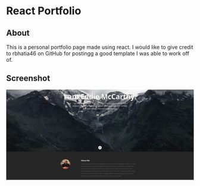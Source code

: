 # React Portfolio

## About

This is a personal portfolio page made using react. I would like to give credit to rbhatia46 on GitHub for postingg a good template I was able to work off of.

## Screenshot

![screenshot](./public/images/readme-screenshot.jpg)
